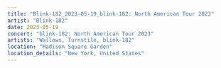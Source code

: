```yaml
---
title: "Blink-182_2023-05-19_blink-182: North American Tour 2023"
artist: "Blink-182"
date: 2023-05-19
concert: "blink-182: North American Tour 2023"
artists: "Wallows, Turnstile, blink-182"
location: "Madison Square Garden"
location_details: "New York, United States"
---
```


